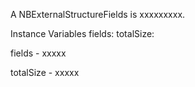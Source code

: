 A NBExternalStructureFields is xxxxxxxxx.Instance Variables	fields:		<Object>	totalSize:		<Object>fields	- xxxxxtotalSize	- xxxxx